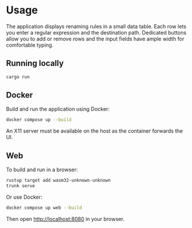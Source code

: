 # Usage

The application displays renaming rules in a small data table. Each row lets you
enter a regular expression and the destination path. Dedicated buttons allow you
to add or remove rows and the input fields have ample width for comfortable
typing.

## Running locally

```bash
cargo run
```

## Docker

Build and run the application using Docker:

```bash
docker compose up --build
```

An X11 server must be available on the host as the container forwards the UI.

## Web

To build and run in a browser:

```bash
rustup target add wasm32-unknown-unknown
trunk serve
```

Or use Docker:

```bash
docker compose up web --build
```

Then open <http://localhost:8080> in your browser.
